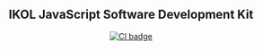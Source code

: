 <h2 align="center">IKOL JavaScript Software Development Kit</h2>

<p align="center">
  <a href="https://github.com/filiprak/ikol-js-sdk/actions?query=workflow%3ACI">
    <img src="https://github.com/filiprak/ikol-js-sdk/workflows/CI/badge.svg?branch=main&event=push" alt="CI badge">
  </a>
</p>
